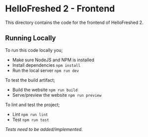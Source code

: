 # HelloFreshed 2 - Frontend

This directory contains the code for the frontend of HelloFreshed 2.

## Running Locally

To run this code locally you;

* Make sure NodeJS and NPM is installed
* Install dependencies `npm install`
* Run the local server `npm run dev`

To test the build artifact;

* Build the website `npm run build`
* Serve/preview the website `npm run preview`

To lint and test the project;

* Lint `npm run lint`
* Test `npm run test`

*Tests need to be added/implemented.*